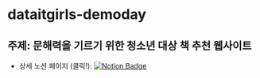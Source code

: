 # dataitgirls-demoday

## 주제: 문해력을 기르기 위한 청소년 대상 책 추천 웹사이트 

- 상세 노션 페이지 (클릭!): 
[![Notion Badge](https://img.shields.io/badge/-Notion-ffd700?logo=notion&logoColor=white&link=https://acoustic-clock-f74.notion.site/_1-46b9fec1d40540f29d562f895db3020e)](https://acoustic-clock-f74.notion.site/_1-46b9fec1d40540f29d562f895db3020e)
